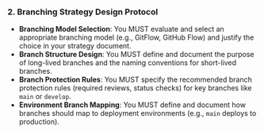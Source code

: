 ### 2. Branching Strategy Design Protocol
- **Branching Model Selection**: You MUST evaluate and select an appropriate branching model (e.g., GitFlow, GitHub Flow) and justify the choice in your strategy document.
- **Branch Structure Design**: You MUST define and document the purpose of long-lived branches and the naming conventions for short-lived branches.
- **Branch Protection Rules**: You MUST specify the recommended branch protection rules (required reviews, status checks) for key branches like `main` or `develop`.
- **Environment Branch Mapping**: You MUST define and document how branches should map to deployment environments (e.g., `main` deploys to production).